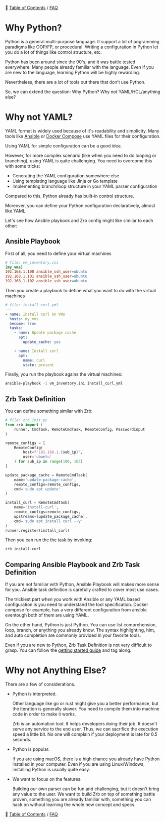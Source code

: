 🔖 [Table of Contents](../README.md) / [FAQ](README.md)

# Why Python?

Python is a general multi-purpose language. It support a lot of pogramming paradigms like OOP/FP, or procedural. Writing a configuration in Python let you do a lot of things like control structure, etc.

Python has been around since the 90's, and it was battle tested everywhere. Many people already familiar with the language. Even if you are new to the language, learning Python will be highly rewarding.

Nevertheless, there are a lot of tools out there that don't use Python.

So, we can extend the question: Why Python? Why not YAML/HCL/anything else?

# Why not YAML?

YAML format is widely used because of it's readability and simplicity. Many tools like [Ansible](https://docs.ansible.com/ansible/latest/playbook_guide/playbooks_intro.html) or [Docker Compose](https://docs.docker.com/compose/) use YAML files for their configuration.

Using YAML for simple configuration can be a good idea.

However, for more complex scenario (like when you need to do looping or branching), using YAML is quite challenging. You need to overcome this with some tricks:

- Generating the YAML configuration somewhere else
- Using templating language like Jinja or Go template
- Implementing branch/loop structure in your YAML parser configuration

Compared to this, Python already has built-in control structure.

Moreover, you can define your Python configuration declaratively, almost like YAML.

Let's see how Ansible playbook and Zrb config might like similar to each other:

## Ansible Playbook

First of all, you need to define your virtual machines

```ini
# file: vm_inventory.ini
[my_vms]
192.168.1.100 ansible_ssh_user=ubuntu
192.168.1.101 ansible_ssh_user=ubuntu
192.168.1.102 ansible_ssh_user=ubuntu
```

Then you create a playbook to define what you want to do with the virtual machines

```yaml
# file: install_curl.yml
---
- name: Install curl on VMs
  hosts: my_vms
  become: true
  tasks:
    - name: Update package cache
      apt:
        update_cache: yes

    - name: Install curl
      apt:
        name: curl
        state: present
```

Finally, you run the playbook agains the virtual machines:

```bash
ansible-playbook -i vm_inventory.ini install_curl.yml
```

## Zrb Task Definition

You can define something similar with Zrb:

```python
# file: zrb_init.py
from zrb import (
    runner, CmdTask, RemoteCmdTask, RemoteConfig, PasswordInput
)

remote_configs = [
    RemoteConfig(
        host=f'192.168.1.{sub_ip}',
        user='ubuntu'
    ) for sub_ip in range(100, 103)
]

update_package_cache = RemoteCmdTask(
    name='update-package-cache',
    remote_configs=remote_configs,
    cmd='sudo apt update'
)

install_curl = RemoteCmdTask(
    name='install-curl',
    remote_configs=remote_configs,
    upstreams=[update_package_cache],
    cmd='sudo apt install curl --y'
)
runner.register(install_curl)
```

Then you can run the the task by invoking:

```bash
zrb install-curl
```

## Comparing Ansible Playbook and Zrb Task Definition

If you are not familiar with Python, Ansible Playbook will makes more sense for you. Ansible task definition is carefully crafted to cover most use cases.

The trickiest part when you work with Ansible or any YAML based configuration is you need to understand the tool specification. Docker compose for example, has a very different configuration from ansible eventough both of them are using YAML.

On the other hand, Python is just Python. You can use list comprehension, loop, branch, or anything you already know. The syntax highlighting, hint, and auto completion are commonly provided in your favorite tools.

Even if you are new to Python, Zrb Task Definition is not very difficult to grasp. You can follow the [getting started guide](../getting-started.md) and tag along.


# Why not Anything Else?

There are a few of considerations.

- Python is interpreted.

  Other language like go or rust might give you a better performance, but the iteration is generally slower. You need to compile them into machine code in order to make it works.

  Zrb is an automation tool. It helps developers doing their job. It doesn't serve any service to the end user. Thus, we can sacrifice the execution speed a little bit. No one will complain if your deployment is late for 0.5 seconds.

- Python is popular.

  If you are using macOS, there is a high chance you already have Python installed in your computer. Even if you are using Linux/Windows, installing Python is usually quite easy.

- We want to focus on the features.

  Building our own parser can be fun and challenging, but it doesn't bring any value to the user. We want to build Zrb on top of something battle proven, something you are already familiar with, something you can hack on without learning the whole new concept and specs.


🔖 [Table of Contents](../README.md) / [FAQ](README.md)
